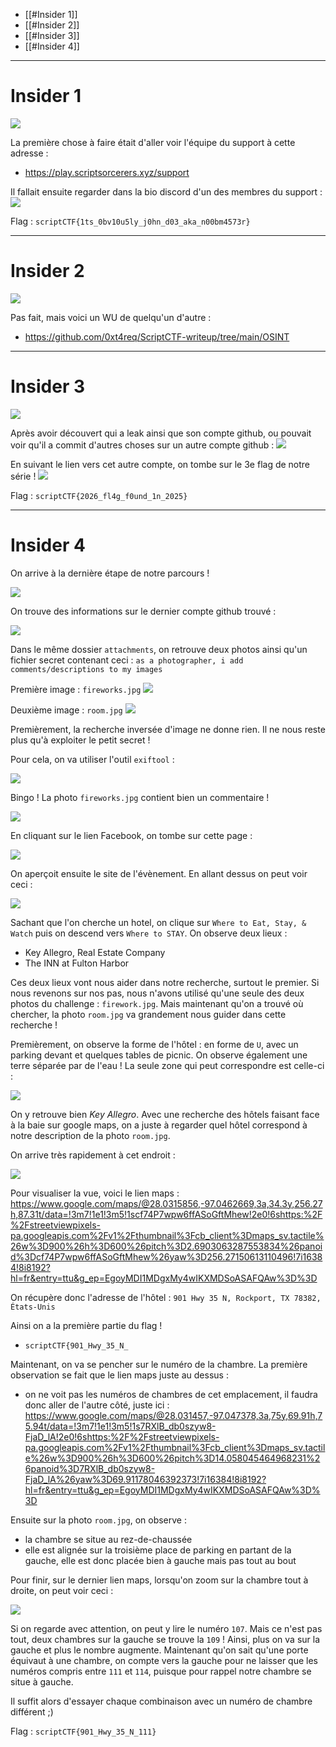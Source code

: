 
- [[#Insider 1]]
- [[#Insider 2]]
- [[#Insider 3]]
- [[#Insider 4]]

___
# Insider 1

![](attachment/e7cb35f8aae4e71d82958d1494f64ee9.png)

La première chose à faire était d'aller voir l'équipe du support à cette adresse : 
- https://play.scriptsorcerers.xyz/support

Il fallait ensuite regarder dans la bio discord d'un des membres du support :
![](attachment/d4525b3c1da67959fd9ee792f31226cf.png)

Flag : `scriptCTF{1ts_0bv10u5ly_j0hn_d03_aka_n00bm4573r}`

___
# Insider 2

![](attachment/bf415318bfee7c0abb3e43ceabd41247.png)

Pas fait, mais voici un WU de quelqu'un d'autre : 
- https://github.com/0xt4req/ScriptCTF-writeup/tree/main/OSINT

___
# Insider 3

![](attachment/b27af378ccb3a0e6c60739ed6fe319d9.png)

Après avoir découvert qui a leak ainsi que son compte github, ou pouvait voir qu'il a commit d'autres choses sur un autre compte github :
![](attachment/43be3fc9b10ac7694d83fbc405e0ee59.png)

En suivant le lien vers cet autre compte, on tombe sur le 3e flag de notre série !
![](attachment/0c87a1d600da3f872e8d225f3d9e6eb6.png)

Flag : `scriptCTF{2026_fl4g_f0und_1n_2025}`

___
# Insider 4

On arrive à la dernière étape de notre parcours !

![](attachment/589bd115615d96b5a6fc1b01fa8471e0.png)

On trouve des informations sur le dernier compte github trouvé :

![](attachment/faf1c5cfe9a6c10ba229cf14eaec7292.png)

Dans le même dossier `attachments`, on retrouve deux photos ainsi qu'un fichier secret contenant ceci :
	`as a photographer, i add comments/descriptions to my images`

Première image : `fireworks.jpg`
![](attachment/53e36f126ff5d738eaba45cbfcd8d21d.jpg)

Deuxième image : `room.jpg`
![](attachment/2e7e2819542561b0aa814dbec048a4b2.jpg)

Premièrement, la recherche inversée d'image ne donne rien. Il ne nous reste plus qu'à exploiter le petit secret !

Pour cela, on va utiliser l'outil `exiftool` :

![](attachment/153ff5cbb6a5c1da48d4facbe466c8cc.png)

Bingo ! La photo `fireworks.jpg` contient bien un commentaire !

![](attachment/0ec9c67a0aeae5958cf77a387e97203e.png)

En cliquant sur le lien Facebook, on tombe sur cette page :

![](attachment/8c3f2cfac93098ab8646a65a77835bca.png)

On aperçoit ensuite le site de l'évènement. En allant dessus on peut voir ceci :

![](attachment/028c45ac9193ac87e8ae5db4c77265b7.png)

Sachant que l'on cherche un hotel, on clique sur `Where to Eat, Stay, & Watch` puis on descend vers `Where to STAY`. On observe deux lieux : 
- Key Allegro, Real Estate Company
- The INN at Fulton Harbor

Ces deux lieux vont nous aider dans notre recherche, surtout le premier.
Si nous revenons sur nos pas, nous n'avons utilisé qu'une seule des deux photos du challenge : `firework.jpg`. Mais maintenant qu'on a trouvé où chercher, la photo `room.jpg` va grandement nous guider dans cette recherche !

Premièrement, on observe la forme de l'hôtel : en forme de `U`, avec un parking devant et quelques tables de picnic. On observe également une terre séparée par de l'eau !
La seule zone qui peut correspondre est celle-ci :

![](attachment/702e3a2e155a1c3899e4694d1d5dd5aa.png)

On y retrouve bien *Key Allegro*. Avec une recherche des hôtels faisant face à la baie sur google maps, on a juste à regarder quel hôtel correspond à notre description de la photo `room.jpg`.

On arrive très rapidement à cet endroit :

![](attachment/25393ab7a92a3242a875324f86437784.png)

Pour visualiser la vue, voici le lien maps : https://www.google.com/maps/@28.0315856,-97.0462669,3a,34.3y,256.27h,87.31t/data=!3m7!1e1!3m5!1scf74P7wpw6ffASoGftMhew!2e0!6shttps:%2F%2Fstreetviewpixels-pa.googleapis.com%2Fv1%2Fthumbnail%3Fcb_client%3Dmaps_sv.tactile%26w%3D900%26h%3D600%26pitch%3D2.6903063287553834%26panoid%3Dcf74P7wpw6ffASoGftMhew%26yaw%3D256.27150613110496!7i16384!8i8192?hl=fr&entry=ttu&g_ep=EgoyMDI1MDgxMy4wIKXMDSoASAFQAw%3D%3D

On récupère donc l'adresse de l'hôtel : `901 Hwy 35 N, Rockport, TX 78382, États-Unis`

Ainsi on a la première partie du flag !
- `scriptCTF{901_Hwy_35_N_`

Maintenant, on va se pencher sur le numéro de la chambre. La première observation se fait que le lien maps juste au dessus : 
- on ne voit pas les numéros de chambres de cet emplacement, il faudra donc aller de l'autre côté, juste ici : https://www.google.com/maps/@28.031457,-97.047378,3a,75y,69.91h,75.94t/data=!3m7!1e1!3m5!1s7RXlB_db0szyw8-FjaD_lA!2e0!6shttps:%2F%2Fstreetviewpixels-pa.googleapis.com%2Fv1%2Fthumbnail%3Fcb_client%3Dmaps_sv.tactile%26w%3D900%26h%3D600%26pitch%3D14.058045464968231%26panoid%3D7RXlB_db0szyw8-FjaD_lA%26yaw%3D69.91178046392373!7i16384!8i8192?hl=fr&entry=ttu&g_ep=EgoyMDI1MDgxMy4wIKXMDSoASAFQAw%3D%3D

Ensuite sur la photo `room.jpg`, on observe :
- la chambre se situe au rez-de-chaussée
- elle est alignée sur la troisième place de parking en partant de la gauche, elle est donc placée bien à gauche mais pas tout au bout

Pour finir, sur le dernier lien maps, lorsqu'on zoom sur la chambre tout à droite, on peut voir ceci :

![](attachment/91972574d4445ccfd2cff936a30b3c52.png)

Si on regarde avec attention, on peut y lire le numéro `107`.
Mais ce n'est pas tout, deux chambres sur la gauche se trouve la `109` !
Ainsi, plus on va sur la gauche et plus le nombre augmente. Maintenant qu'on sait qu'une porte équivaut à une chambre, on compte vers la gauche pour ne laisser que les numéros compris entre `111` et `114`, puisque pour rappel notre chambre se situe à gauche.

Il suffit alors d'essayer chaque combinaison avec un numéro de chambre différent ;)

Flag : `scriptCTF{901_Hwy_35_N_111}`
